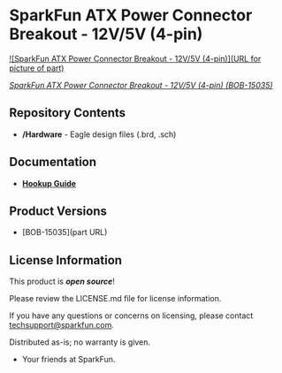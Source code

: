 SparkFun ATX Power Connector Breakout - 12V/5V (4-pin)
========================================

[![SparkFun ATX Power Connector Breakout - 12V/5V (4-pin)](URL for picture of part)](https://www.sparkfun.com/products/15035)

[*SparkFun ATX Power Connector Breakout - 12V/5V (4-pin) (BOB-15035)*](https://www.sparkfun.com/products/15035)

<Basic description of the part.>

Repository Contents
-------------------

* **/Hardware** - Eagle design files (.brd, .sch)

Documentation
-------------------

* **[Hookup Guide](https://learn.sparkfun.com/tutorials/atx-power-connector-4-pin-breakout-hookup-guide)**

Product Versions
----------------
* [BOB-15035](part URL)


License Information
-------------------

This product is _**open source**_! 

Please review the LICENSE.md file for license information. 

If you have any questions or concerns on licensing, please contact techsupport@sparkfun.com.

Distributed as-is; no warranty is given.

- Your friends at SparkFun.

_<COLLABORATION CREDIT>_
